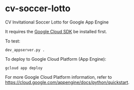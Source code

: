 # cv-soccer-lotto
CV Invitational Soccer Lotto for Google App Engine

It requires the [Google Cloud SDK](https://cloud.google.com/sdk/docs/) be
installed first.

To test: 
```
dev_appserver.py .
```

To deploy to Google Cloud Platform (App Engine):
```
gcloud app deploy
```

For more Google Cloud Platform information, refer to https://cloud.google.com/appengine/docs/python/quickstart.


